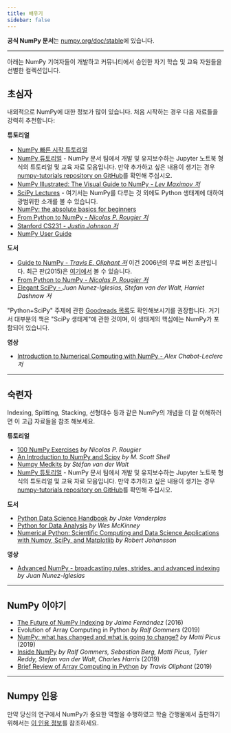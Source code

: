 ```yaml
---
title: 배우기
sidebar: false
---
```


**공식 NumPy 문서**는 [numpy.org/doc/stable](https://numpy.org/doc/stable)에 있습니다.

***

아래는 NumPy 기여자들이 개발하고 커뮤니티에서 승인한 자기 학습 및 교육 자원들을 선별한 컬렉션입니다.

## 초심자

내외적으로 NumPy에 대한 정보가 많이 있습니다. 처음 시작하는 경우 다음 자료들을 강력히 추천합니다:

<i class="fas fa-chalkboard"></i> **튜토리얼**

- [NumPy 빠른 시작 튜토리얼](https://numpy.org/devdocs/user/quickstart.html)
- [NumPy 튜토리얼](https://numpy.org/numpy-tutorials) - NumPy 문서 팀에서 개발 및 유지보수하는 Jupyter 노트북 형식의 튜토리얼 및 교육 자료 모음입니다. 만약 추가하고 싶은 내용이 생기는 경우 [numpy-tutorials repository on GitHub](https://github.com/numpy/numpy-tutorials)를 확인해 주십시오.
- [NumPy Illustrated: The Visual Guide to NumPy - _Lev Maximov 저_](https://betterprogramming.pub/3b1d4976de1d?sk=57b908a77aa44075a49293fa1631dd9b)
- [SciPy Lectures](https://scipy-lectures.org/) - 여기서는 NumPy를 다루는 것 외에도 Python 생태계에 대하여 광범위한 소개를 볼 수 있습니다.
- [NumPy: the absolute basics for beginners](https://numpy.org/devdocs/user/absolute_beginners.html)
- [From Python to NumPy - _Nicolas P. Rougier 저_](https://github.com/rougier/numpy-tutorial)
- [Stanford CS231 - _Justin Johnson 저_](http://cs231n.github.io/python-numpy-tutorial/)
- [NumPy User Guide](https://numpy.org/devdocs)

<i class="fas fa-book"></i> **도서**

- [Guide to NumPy - _Travis E. Oliphant 저_](http://web.mit.edu/dvp/Public/numpybook.pdf) 이건 2006년의 무료 버전 초판입니다. 최근 판(2015)은 [여기에서](https://www.barnesandnoble.com/w/guide-to-numpy-travis-e-oliphant-phd/1122853007) 볼 수 있습니다.
- [From Python to NumPy - _Nicolas P. Rougier 저_](https://www.labri.fr/perso/nrougier/from-python-to-numpy/)
- [Elegant SciPy - ](https://www.amazon.com/Elegant-SciPy-Art-Scientific-Python/dp/1491922877) _Juan Nunez-Iglesias, Stefan van der Walt, Harriet Dashnow 저_

"Python+SciPy" 주제에 관한 [Goodreads 목록](https://www.goodreads.com/shelf/show/python-scipy)도 확인해보시기를 권장합니다. 거기서 대부분의 책은 "SciPy 생태계"에 관한 것이며, 이 생태계의 핵심에는 NumPy가 포함되어 있습니다.

<i class="far fa-file-video"></i> **영상**

- [Introduction to Numerical Computing with NumPy - ](http://youtu.be/ZB7BZMhfPgk) _Alex Chabot-Leclerc 저_

***

## 숙련자

Indexing, Splitting, Stacking, 선형대수 등과 같은 NumPy의 개념을 더 잘 이해하러면 이 고급 자료들을 참조 해보세요.

<i class="fas fa-chalkboard"></i> **튜토리얼**

- [100 NumPy Exercises](http://www.labri.fr/perso/nrougier/teaching/numpy.100/index.html) _by Nicolas P. Rougier_
- [An Introduction to NumPy and Scipy](https://engineering.ucsb.edu/~shell/che210d/numpy.pdf) _by M. Scott Shell_
- [Numpy Medkits](http://mentat.za.net/numpy/numpy_advanced_slides/) _by Stéfan van der Walt_
- [NumPy 튜토리얼](https://numpy.org/numpy-tutorials) - NumPy 문서 팀에서 개발 및 유지보수하는 Jupyter 노트북 형식의 튜토리얼 및 교육 자료 모음입니다. 만약 추가하고 싶은 내용이 생기는 경우 [numpy-tutorials repository on GitHub](https://github.com/numpy/numpy-tutorials)를 확인해 주십시오.

<i class="fas fa-book"></i> **도서**

- [Python Data Science Handbook](https://www.amazon.com/Python-Data-Science-Handbook-Essential/dp/1491912057) _by Jake Vanderplas_
- [Python for Data Analysis](https://www.amazon.com/Python-Data-Analysis-Wrangling-IPython/dp/1491957662) _by Wes McKinney_
- [Numerical Python: Scientific Computing and Data Science Applications with Numpy, SciPy, and Matplotlib](https://www.amazon.com/Numerical-Python-Scientific-Applications-Matplotlib/dp/1484242459) _by Robert Johansson_

<i class="far fa-file-video"></i> **영상**

- [Advanced NumPy - broadcasting rules, strides, and advanced indexing](https://www.youtube.com/watch?v=cYugp9IN1-Q) _by Juan Nunez-Iglesias_

***

## NumPy 이야기

- [The Future of NumPy Indexing](https://www.youtube.com/watch?v=o0EacbIbf58) _by Jaime Fernández_ (2016)
- Evolution of Array Computing in Python _by Ralf Gommers_ (2019)
- [NumPy: what has changed and what is going to change?](https://www.youtube.com/watch?v=YFLVQFjRmPY) _by Matti Picus_ (2019)
- [Inside NumPy](https://www.youtube.com/watch?v=dBTJD_FDVjU) _by Ralf Gommers, Sebastian Berg, Matti Picus, Tyler Reddy, Stefan van der Walt, Charles Harris_ (2019)
- [Brief Review of Array Computing in Python](https://www.youtube.com/watch?v=f176j2g2eNc) _by Travis Oliphant_ (2019)

***

## Numpy 인용

만약 당신의 연구에서 NumPy가 중요한 역할을 수행하였고 학술 간행물에서 출판하기 위해서는 [이 인용 정보](/citing-numpy)를 참조하세요.
